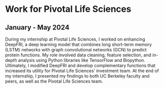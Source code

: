 # Work for Pivotal Life Sciences
## January - May 2024

During my internship at Pivotal Life Sciences, I worked on enhancing DeepFRI, a deep learning model that combines long short-term memory (LSTM) networks with graph convolutional networks (GCN) to predict protein functions. My role involved data cleaning, feature selection, and in-depth analysis using Python libraries like TensorFlow and Biopython. Ultimately, I modified DeepFRI and develop complementary functions that increased its utility for Pivotal Life Sciences' investment team. At the end of my internship, I presented my findings to both UC Berkeley faculty and peers, as well as the Pivotal Life Sciences team. 
